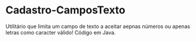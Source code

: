 # Cadastro-CamposTexto
Utilitário que limita um campo de texto a aceitar aepnas números ou apenas letras como caracter válido! Código em Java.
